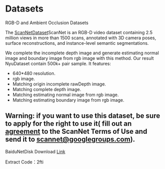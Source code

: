 # Datasets
RGB-D and Ambient Occlusion Datasets  

The [ScanNetDataset](https://github.com/ScanNet/ScanNet)ScanNet is an RGB-D video dataset containing 2.5 million views in more than 1500 scans, annotated with 3D camera poses, surface reconstructions, and instance-level semantic segmentations.

We complete the incomplete depth image and generate estimating normal image and boundary image from rgb image with this method. Our result NyuDataset contain 500k+ pair sample. It features:

  - 640*480 resolution.
  - rgb image.
  - Matching origin incomplete rawDepth image.
  - Matching complete depth image.
  - Matching estimating normal image from rgb image.
  - Matching estimating boundary image from rgb image.
  
 ## Warning: if you want to use this dataset, be sure to apply for the right to use it( fill out an [agreement](kaldir.vc.in.tum.de/scannet/ScanNet_TOS.pdf) to the ScanNet Terms of Use and send it to scannet@googlegroups.com).  
 
BaiduNetDisk Download [Link](https://pan.baidu.com/s/1IjUoboRg2uZJ_zUIzIksqg)  
  
Extract Code：2fti 
